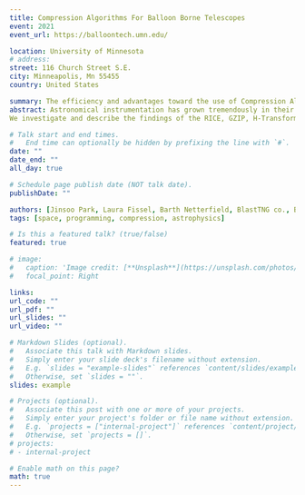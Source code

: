 ```yaml
---
title: Compression Algorithms For Balloon Borne Telescopes
event: 2021 
event_url: https://balloontech.umn.edu/

location: University of Minnesota
# address:
street: 116 Church Street S.E.
city: Minneapolis, Mn 55455
country: United States

summary: The efficiency and advantages toward the use of Compression Algorithms.
abstract: Astronomical instrumentation has grown tremendously in their capabilitiesfor  capturing  high  quality  science  images;  however,  these  advancements  areoffset by another problem- the limitation in the bandwidth.  Progress in astro-nomical research demonstrates that the compression of crucial data is becomingincreasingly important. Such a clear example lies in balloon-borne telescopes,such as BlastTNG and SuperBIT. Being able to look at multiple science imagesduring the flight is crucial to evaluate payload performance and debug any in-evitable problems.  The use of compression algorithms proves to be an effective solution  in  obtaining  multiple  images  while  retaining  the  high  quality  resolu-tions our cameras capture. 
We investigate and describe the findings of the RICE, GZIP, H-Transformationand Bit Shaving compression algorithm for our multidimensional star cameras.Both BlastTNG and SuperBIT are capable of capturing multiple high resolutionimages that are riddled with several layers of noise.  Additionally, many sourcesof high interest can yield a weak signal to noise ratio as low as 1.6.  Our inves-tigation demonstrates that by taking advantage of the mentioned algorithms,we were able compress our images up to a factor of 5 while obtaining the samelevel of signal to noise ratio and the ability to identify the sources of interest inboth the compressed and uncompressed versions.

# Talk start and end times.
#   End time can optionally be hidden by prefixing the line with `#`.
date: ""
date_end: ""
all_day: true

# Schedule page publish date (NOT talk date).
publishDate: ""

authors: [Jinsoo Park, Laura Fissel, Barth Netterfield, BlastTNG co., Ballast co.]
tags: [space, programming, compression, astrophysics]

# Is this a featured talk? (true/false)
featured: true

# image:
#   caption: 'Image credit: [**Unsplash**](https://unsplash.com/photos/bzdhc5b3Bxs)'
#   focal_point: Right

links:
url_code: ""
url_pdf: ""
url_slides: ""
url_video: ""

# Markdown Slides (optional).
#   Associate this talk with Markdown slides.
#   Simply enter your slide deck's filename without extension.
#   E.g. `slides = "example-slides"` references `content/slides/example-slides.md`.
#   Otherwise, set `slides = ""`.
slides: example

# Projects (optional).
#   Associate this post with one or more of your projects.
#   Simply enter your project's folder or file name without extension.
#   E.g. `projects = ["internal-project"]` references `content/project/deep-learning/index.md`.
#   Otherwise, set `projects = []`.
# projects:
# - internal-project

# Enable math on this page?
math: true
---
```


